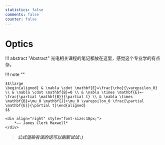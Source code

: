 ```yaml
---
statistics: false
comments: false
counter: false
---
```


# Optics

!!! abstract "Abstract"
    光电相关课程的笔记都放在这里，感觉这个专业学的有点杂。

!!! note ""
    <p align="center">  </p>

    $$\large
    \begin{aligned} & \nabla \cdot \mathbf{E}=\frac{\rho}{\varepsilon_0} \\ & \nabla \cdot \mathbf{B}=0 \\ & \nabla \times \mathbf{E}=-\frac{\partial \mathbf{B}}{\partial t} \\ & \nabla \times \mathbf{B}=\mu_0 \mathbf{J}+\mu_0 \varepsilon_0 \frac{\partial \mathbf{E}}{\partial t}\end{aligned}
    $$

    <div align="right" style="font-size:18px;">
        *—— James Clerk Maxwell*
    </div>

> ***公式渲染有误的话可以刷新试试 :)***
